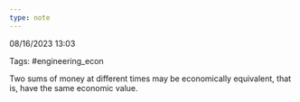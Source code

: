 ```yaml
---
type: note
---
```

08/16/2023 13:03

Tags: #engineering_econ 

Two sums of money at different times may be economically equivalent, that is, have the same economic value. 